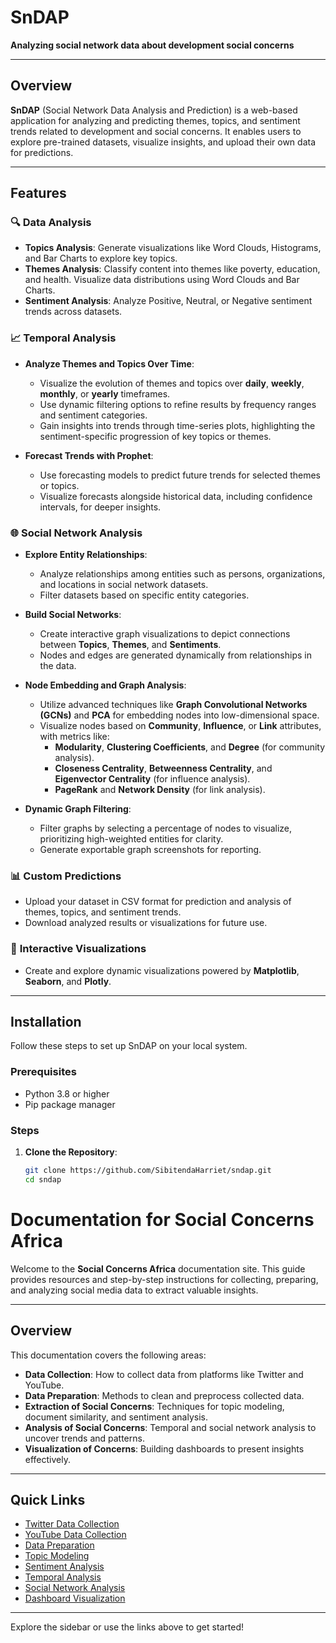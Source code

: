 # SnDAP
**Analyzing social network data about development social concerns**

---

## Overview
**SnDAP** (Social Network Data Analysis and Prediction) is a web-based application for analyzing and predicting themes, topics, and sentiment trends related to development and social concerns. It enables users to explore pre-trained datasets, visualize insights, and upload their own data for predictions.

---

## Features
### 🔍 **Data Analysis**
- **Topics Analysis**: Generate visualizations like Word Clouds, Histograms, and Bar Charts to explore key topics.
- **Themes Analysis**: Classify content into themes like poverty, education, and health. Visualize data distributions using Word Clouds and Bar Charts.
- **Sentiment Analysis**: Analyze Positive, Neutral, or Negative sentiment trends across datasets.

### 📈 **Temporal Analysis**
- **Analyze Themes and Topics Over Time**:
  - Visualize the evolution of themes and topics over **daily**, **weekly**, **monthly**, or **yearly** timeframes.
  - Use dynamic filtering options to refine results by frequency ranges and sentiment categories.
  - Gain insights into trends through time-series plots, highlighting the sentiment-specific progression of key topics or themes.
  
- **Forecast Trends with Prophet**:
  - Use forecasting models to predict future trends for selected themes or topics.
  - Visualize forecasts alongside historical data, including confidence intervals, for deeper insights.

### 🌐 **Social Network Analysis**
- **Explore Entity Relationships**:
  - Analyze relationships among entities such as persons, organizations, and locations in social network datasets.
  - Filter datasets based on specific entity categories.

- **Build Social Networks**:
  - Create interactive graph visualizations to depict connections between **Topics**, **Themes**, and **Sentiments**.
  - Nodes and edges are generated dynamically from relationships in the data.

- **Node Embedding and Graph Analysis**:
  - Utilize advanced techniques like **Graph Convolutional Networks (GCNs)** and **PCA** for embedding nodes into low-dimensional space.
  - Visualize nodes based on **Community**, **Influence**, or **Link** attributes, with metrics like:
    - **Modularity**, **Clustering Coefficients**, and **Degree** (for community analysis).
    - **Closeness Centrality**, **Betweenness Centrality**, and **Eigenvector Centrality** (for influence analysis).
    - **PageRank** and **Network Density** (for link analysis).

- **Dynamic Graph Filtering**:
  - Filter graphs by selecting a percentage of nodes to visualize, prioritizing high-weighted entities for clarity.
  - Generate exportable graph screenshots for reporting.

### 📊 **Custom Predictions**
- Upload your dataset in CSV format for prediction and analysis of themes, topics, and sentiment trends.
- Download analyzed results or visualizations for future use.

### 🎨 **Interactive Visualizations**
- Create and explore dynamic visualizations powered by **Matplotlib**, **Seaborn**, and **Plotly**.

---

## Installation
Follow these steps to set up SnDAP on your local system.

### Prerequisites
- Python 3.8 or higher
- Pip package manager

### Steps
1. **Clone the Repository**:
   ```bash
   git clone https://github.com/SibitendaHarriet/sndap.git
   cd sndap
# Documentation for Social Concerns Africa

Welcome to the **Social Concerns Africa** documentation site. This guide provides resources and step-by-step instructions for collecting, preparing, and analyzing social media data to extract valuable insights.

---

## Overview

This documentation covers the following areas:
- **Data Collection**: How to collect data from platforms like Twitter and YouTube.
- **Data Preparation**: Methods to clean and preprocess collected data.
- **Extraction of Social Concerns**: Techniques for topic modeling, document similarity, and sentiment analysis.
- **Analysis of Social Concerns**: Temporal and social network analysis to uncover trends and patterns.
- **Visualization of Concerns**: Building dashboards to present insights effectively.

---

## Quick Links

- [Twitter Data Collection](1_Data_collection/twitter-data-collection.md)
- [YouTube Data Collection](1_Data_collection/youtube_data_collection.md)
- [Data Preparation](2_Data_preparation/data_preparation.md)
- [Topic Modeling](3_Extraction_of_social_concerns/Topic_modeling.md)
- [Sentiment Analysis](3_Extraction_of_social_concerns/Sentiment_analysis.md)
- [Temporal Analysis](4_Analysis_of_concerns/Temporal_analysis.md)
- [Social Network Analysis](4_Analysis_of_concerns/Social_network_analysis.md)
- [Dashboard Visualization](5_Visualisation_of_concerns/dashboard.md)

---

Explore the sidebar or use the links above to get started!


